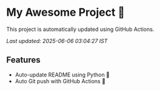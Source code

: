 # My Awesome Project 🚀

This project is automatically updated using GitHub Actions.

_Last updated: 2025-06-06 03:04:27 IST_

## Features
- Auto-update README using Python 🐍
- Auto Git push with GitHub Actions 🤖
